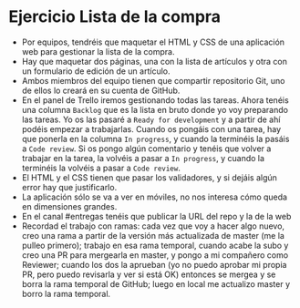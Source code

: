 # Ejercicio Lista de la compra

- Por equipos, tendréis que maquetar el HTML y CSS de una aplicación web para gestionar la lista de la compra.
- Hay que maquetar dos páginas, una con la lista de artículos y otra con un formulario de edición de un artículo.
- Ambos miembros del equipo tienen que compartir repositorio Git, uno de ellos lo creará en su cuenta de GitHub.
- En el panel de Trello iremos gestionando todas las tareas. Ahora tenéis una columna `Backlog` que es la lista en bruto donde yo voy preparando las tareas. Yo os las pasaré a `Ready for development` y a partir de ahí podéis empezar a trabajarlas. Cuando os pongáis con una tarea, hay que ponerla en la columna `In progress`, y cuando la terminéis la pasáis a `Code review`. Si os pongo algún comentario y tenéis que volver a trabajar en la tarea, la volvéis a pasar a `In progress`, y cuando la terminéis la volvéis a pasar a `Code review`.
- El HTML y el CSS tienen que pasar los validadores, y si dejáis algún error hay que justificarlo.
- La aplicación sólo se va a ver en móviles, no nos interesa cómo queda en dimensiones grandes.
- En el canal #entregas tenéis que publicar la URL del repo y la de la web
- Recordad el trabajo con ramas: cada vez que voy a hacer algo nuevo, creo una rama a partir de la versión más actualizada de master (me la pulleo primero); trabajo en esa rama temporal, cuando acabe la subo y creo una PR para mergearla en master, y pongo a mi compañero como Reviewer; cuando los dos la aprueban (yo no puedo aprobar mi propia PR, pero puedo revisarla y ver si está OK) entonces se mergea y se borra la rama temporal de GitHub; luego en local me actualizo master y borro la rama temporal.
